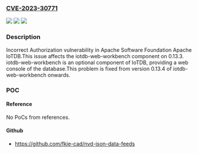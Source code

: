 ### [CVE-2023-30771](https://cve.mitre.org/cgi-bin/cvename.cgi?name=CVE-2023-30771)
![](https://img.shields.io/static/v1?label=Product&message=Apache%20IoTDB%20Workbench&color=blue)
![](https://img.shields.io/static/v1?label=Version&message=0.13.3%3C%200.13.4%20&color=brighgreen)
![](https://img.shields.io/static/v1?label=Vulnerability&message=CWE-863%20Incorrect%20Authorization&color=brighgreen)

### Description

Incorrect Authorization vulnerability in Apache Software Foundation Apache IoTDB.This issue affects the iotdb-web-workbench component on 0.13.3. iotdb-web-workbench is an optional component of IoTDB, providing a web console of the database.This problem is fixed from version 0.13.4 of iotdb-web-workbench onwards.

### POC

#### Reference
No PoCs from references.

#### Github
- https://github.com/fkie-cad/nvd-json-data-feeds

